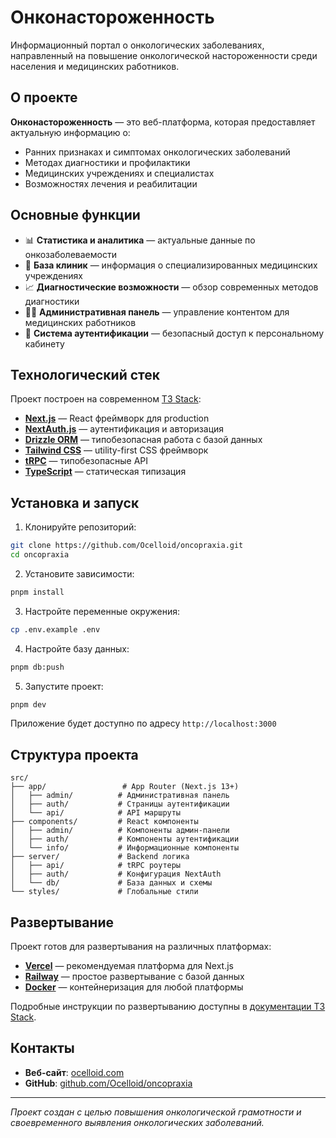 # Онконастороженность

Информационный портал о онкологических заболеваниях, направленный на повышение онкологической настороженности среди населения и медицинских работников.

## О проекте

**Онконастороженность** — это веб-платформа, которая предоставляет актуальную информацию о:

- Ранних признаках и симптомах онкологических заболеваний
- Методах диагностики и профилактики
- Медицинских учреждениях и специалистах
- Возможностях лечения и реабилитации

## Основные функции

- 📊 **Статистика и аналитика** — актуальные данные по онкозаболеваемости
- 🏥 **База клиник** — информация о специализированных медицинских учреждениях
- 📈 **Диагностические возможности** — обзор современных методов диагностики
- 👨‍⚕️ **Административная панель** — управление контентом для медицинских работников
- 🔐 **Система аутентификации** — безопасный доступ к персональному кабинету

## Технологический стек

Проект построен на современном [T3 Stack](https://create.t3.gg/):

- **[Next.js](https://nextjs.org)** — React фреймворк для production
- **[NextAuth.js](https://next-auth.js.org)** — аутентификация и авторизация
- **[Drizzle ORM](https://orm.drizzle.team)** — типобезопасная работа с базой данных
- **[Tailwind CSS](https://tailwindcss.com)** — utility-first CSS фреймворк
- **[tRPC](https://trpc.io)** — типобезопасные API
- **[TypeScript](https://www.typescriptlang.org/)** — статическая типизация

## Установка и запуск

1. Клонируйте репозиторий:

```bash
git clone https://github.com/Ocelloid/oncopraxia.git
cd oncopraxia
```

2. Установите зависимости:

```bash
pnpm install
```

3. Настройте переменные окружения:

```bash
cp .env.example .env
```

4. Настройте базу данных:

```bash
pnpm db:push
```

5. Запустите проект:

```bash
pnpm dev
```

Приложение будет доступно по адресу `http://localhost:3000`

## Структура проекта

```
src/
├── app/                 # App Router (Next.js 13+)
│   ├── admin/          # Административная панель
│   ├── auth/           # Страницы аутентификации
│   └── api/            # API маршруты
├── components/         # React компоненты
│   ├── admin/          # Компоненты админ-панели
│   ├── auth/           # Компоненты аутентификации
│   └── info/           # Информационные компоненты
├── server/             # Backend логика
│   ├── api/            # tRPC роутеры
│   ├── auth/           # Конфигурация NextAuth
│   └── db/             # База данных и схемы
└── styles/             # Глобальные стили
```

## Развертывание

Проект готов для развертывания на различных платформах:

- **[Vercel](https://vercel.com)** — рекомендуемая платформа для Next.js
- **[Railway](https://railway.app)** — простое развертывание с базой данных
- **[Docker](https://www.docker.com/)** — контейнеризация для любой платформы

Подробные инструкции по развертыванию доступны в [документации T3 Stack](https://create.t3.gg/en/deployment).

## Контакты

- **Веб-сайт**: [ocelloid.com](https://ocelloid.com)
- **GitHub**: [github.com/Ocelloid/oncopraxia](https://github.com/Ocelloid/oncopraxia)

---

_Проект создан с целью повышения онкологической грамотности и своевременного выявления онкологических заболеваний._
